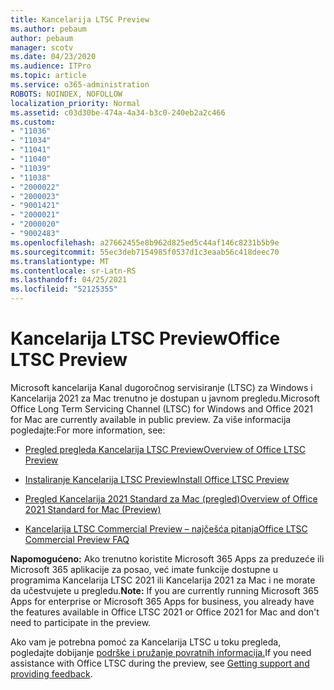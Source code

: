 ```yaml
---
title: Kancelarija LTSC Preview
ms.author: pebaum
author: pebaum
manager: scotv
ms.date: 04/23/2020
ms.audience: ITPro
ms.topic: article
ms.service: o365-administration
ROBOTS: NOINDEX, NOFOLLOW
localization_priority: Normal
ms.assetid: c03d30be-474a-4a34-b3c0-240eb2a2c466
ms.custom:
- "11036"
- "11034"
- "11041"
- "11040"
- "11039"
- "11038"
- "2000022"
- "2000023"
- "9001421"
- "2000021"
- "2000020"
- "9002483"
ms.openlocfilehash: a27662455e8b962d825ed5c44af146c8231b5b9e
ms.sourcegitcommit: 55ec3deb7154985f0537d1c3eaab56c418deec70
ms.translationtype: MT
ms.contentlocale: sr-Latn-RS
ms.lasthandoff: 04/25/2021
ms.locfileid: "52125355"
---
```

# <a name="office-ltsc-preview"></a><span data-ttu-id="ef040-102">Kancelarija LTSC Preview</span><span class="sxs-lookup"><span data-stu-id="ef040-102">Office LTSC Preview</span></span>

<span data-ttu-id="ef040-103">Microsoft kancelarija Kanal dugoročnog servisiranje (LTSC) za Windows i Kancelarija 2021 za Mac trenutno je dostupan u javnom pregledu.</span><span class="sxs-lookup"><span data-stu-id="ef040-103">Microsoft Office Long Term Servicing Channel (LTSC) for Windows and Office 2021 for Mac are currently available in public preview.</span></span> <span data-ttu-id="ef040-104">Za više informacija pogledajte:</span><span class="sxs-lookup"><span data-stu-id="ef040-104">For more information, see:</span></span>

- [<span data-ttu-id="ef040-105">Pregled pregleda Kancelarija LTSC Preview</span><span class="sxs-lookup"><span data-stu-id="ef040-105">Overview of Office LTSC Preview</span></span>](https://docs.microsoft.com/deployoffice/office2021/overview-ltsc-preview)

- [<span data-ttu-id="ef040-106">Instaliranje Kancelarija LTSC Preview</span><span class="sxs-lookup"><span data-stu-id="ef040-106">Install Office LTSC Preview</span></span>](https://docs.microsoft.com/deployoffice/office2021/install-ltsc-preview)

- [<span data-ttu-id="ef040-107">Pregled Kancelarija 2021 Standard za Mac (pregled)</span><span class="sxs-lookup"><span data-stu-id="ef040-107">Overview of Office 2021 Standard for Mac (Preview)</span></span>](https://docs.microsoft.com/deployoffice/office2021/overview-mac-preview)

- [<span data-ttu-id="ef040-108">Kancelarija LTSC Commercial Preview – najčešća pitanja</span><span class="sxs-lookup"><span data-stu-id="ef040-108">Office LTSC Commercial Preview FAQ</span></span>](https://answers.microsoft.com/msoffice/forum/all/office-ltsc-commercial-preview-faq/0fcf5976-f87f-4be1-81af-9f6d6141bc3a)  

<span data-ttu-id="ef040-109">**Napomogućeno:** Ako trenutno koristite Microsoft 365 Apps za preduzeće ili Microsoft 365 aplikacije za posao, već imate funkcije dostupne u programima Kancelarija LTSC 2021 ili Kancelarija 2021 za Mac i ne morate da učestvujete u pregledu.</span><span class="sxs-lookup"><span data-stu-id="ef040-109">**Note:** If you are currently running Microsoft 365 Apps for enterprise or Microsoft 365 Apps for business, you already have the features available in Office LTSC 2021 or Office 2021 for Mac and don't need to participate in the preview.</span></span>

<span data-ttu-id="ef040-110">Ako vam je potrebna pomoć za Kancelarija LTSC u toku pregleda, pogledajte dobijanje [podrške i pružanje povratnih informacija.](https://docs.microsoft.com/deployoffice/office2021/install-ltsc-preview#getting-support-and-providing-feedback)</span><span class="sxs-lookup"><span data-stu-id="ef040-110">If you need assistance with Office LTSC during the preview, see [Getting support and providing feedback](https://docs.microsoft.com/deployoffice/office2021/install-ltsc-preview#getting-support-and-providing-feedback).</span></span>
